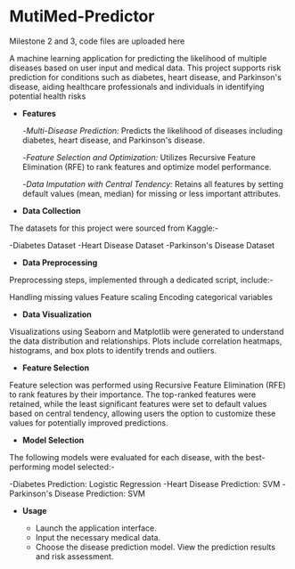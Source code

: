 # MutiMed-Predictor
Milestone 2 and 3, code files are uploaded here


A machine learning application for predicting the likelihood of multiple diseases based on user input and medical data. This project supports risk prediction for conditions such as diabetes, heart disease, and Parkinson's disease, aiding healthcare professionals and individuals in identifying potential health risks

- **Features**

  -*Multi-Disease Prediction:* Predicts the likelihood of diseases including diabetes, heart disease, and Parkinson's disease.

  -*Feature Selection and Optimization:* Utilizes Recursive Feature Elimination (RFE) to rank features and optimize model performance.

  -*Data Imputation with Central Tendency:* Retains all features by setting default values (mean, median) for missing or less important attributes.

- **Data Collection**

The datasets for this project were sourced from Kaggle:-

  -Diabetes Dataset
  -Heart Disease Dataset
  -Parkinson's Disease Dataset

- **Data Preprocessing**

Preprocessing steps, implemented through a dedicated script, include:-

Handling missing values
Feature scaling
Encoding categorical variables



- **Data Visualization**

Visualizations using Seaborn and Matplotlib were generated to understand the data distribution and relationships. Plots include correlation heatmaps, histograms, and box plots to identify trends and outliers.

- **Feature Selection**

Feature selection was performed using Recursive Feature Elimination (RFE) to rank features by their importance. The top-ranked features were retained, while the least significant features were set to default values based on central tendency, allowing users the option to customize these values for potentially improved predictions.



- **Model Selection**

The following models were evaluated for each disease, with the best-performing model selected:-

  -Diabetes Prediction: Logistic Regression
  -Heart Disease Prediction: SVM
  -Parkinson's Disease Prediction: SVM


- **Usage**

  - Launch the application interface.
  - Input the necessary medical data.
  - Choose the disease prediction model.
View the prediction results and risk assessment.


